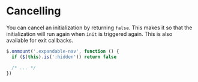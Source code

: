 # Cancelling

You can cancel an initialization by returning `false`. This makes it so that the initialization will run again when `init` is triggered again. This is also available for exit callbacks.

```js
$.onmount('.expandable-nav', function () {
  if ($(this).is(':hidden')) return false

  /* ... */
})
```
